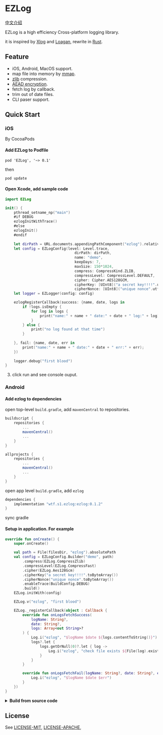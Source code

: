 # EZLog

[中文介绍](README.zh-CN.md)

EZLog is a high efficiency Cross-platform logging library.

it is inspired by [Xlog](https://github.com/Tencent/mars) and [Loagan](https://github.com/Meituan-Dianping/Logan), rewrite in [Rust](https://www.rust-lang.org/).

## Feature
- iOS, Android, MacOS support.
- map file into memory by [mmap](https://man7.org/linux/man-pages/man2/mmap.2.html).
- [zlib](https://en.wikipedia.org/wiki/Zlib) compression.
- [AEAD encryption](https://en.wikipedia.org/wiki/Authenticated_encryption).
- fetch log by callback.
- trim out of date files.
- CLI paser support.

## Quick Start

### iOS

By CocoaPods

#### Add EZLog to Podfile

```shell
pod 'EZLog', '~> 0.1'
```
then

```shell
pod update
```
#### Open Xcode, add sample code

```swift
import EZLog

init() {
    pthread_setname_np("main")
    #if DEBUG
    ezlogInitWithTrace()
    #else
    ezlogInit()
    #endif
    
    let dirPath = URL.documents.appendingPathComponent("ezlog").relativePath
    let config = EZLogConfig(level: Level.trace,
                                dirPath: dirPath,
                                name: "demo",
                                keepDays: 7,
                                maxSize: 150*1024,
                                compress: CompressKind.ZLIB,
                                compressLevel: CompressLevel.DEFAULT,
                                cipher: Cipher.AES128GCM,
                                cipherKey: [UInt8]("a secret key!!!!".utf8),
                                cipherNonce: [UInt8]("unique nonce".utf8))
    let logger = EZLogger(config: config)

    ezlogRegisterCallback(success: {name, date, logs in
        if !logs.isEmpty {
            for log in logs {
                print("name:" + name + " date:" + date + " log:" + log);
            }
        } else {
            print("no log found at that time")
        }
        
    }, fail: {name, date, err in
        print("name:" + name + " date:" + date + " err:" + err);
    })
    
    logger.debug("first blood")
}
```

3. click run and see console ouput.

### Android

#### Add ezlog to dependencies

open top-level `build.gradle`, add `mavenCentral` to repositories.

```groovy
buildscript {
    repositories {
        ...
        mavenCentral()
        ...
    }
}

allprojects {
    repositories {
        ...
        mavenCentral()
        ...
    }
}
```

open app level `build.gradle`, add `ezlog`

```groovy
dependencies {
    implementation "wtf.s1.ezlog:ezlog:0.1.2"
}
```

sync gradle

#### Setup in application. For example

```kotlin
override fun onCreate() {
    super.onCreate()

    val path = File(filesDir, "ezlog").absolutePath
    val config = EZLogConfig.Builder("demo", path)
        .compress(EZLog.CompressZlib)
        .compressLevel(EZLog.CompressFast)
        .cipher(EZLog.Aes128Gcm)
        .cipherKey("a secret key!!!!".toByteArray())
        .cipherNonce("unique nonce".toByteArray())
        .enableTrace(BuildConfig.DEBUG)
        .build()
    EZLog.initWith(config)

    EZLog.v("ezlog", "first blood")

    EZLog._registerCallback(object : Callback {
        override fun onLogsFetchSuccess(
            logName: String?,
            date: String?,
            logs: Array<out String>?
        ) {
            Log.i("ezlog", "$logName $date ${logs.contentToString()}")
            logs?.let {
                logs.getOrNull(0)?.let { log ->
                    Log.i("ezlog", "check file exists ${File(log).exists()}")
                }
            }
        }

        override fun onLogsFetchFail(logName: String?, date: String?, err: String?) {
            Log.i("ezlog", "$logName $date $err")
        }
    })
}

```

<details>
<summary><b>Build from source code</b></summary>
</p>
install and config rust

```shell
curl --proto '=https' --tlsv1.2 -sSf https://sh.rustup.rs | sh
source $HOME/.cargo/env
```

use rust nightly default

```shell
rustup default nightly
```

if you already install `rust`, keep update

```shell
rustup update
```

we use [build-std](https://doc.rust-lang.org/nightly/cargo/reference/unstable.html#build-std) feature, so add nightly src component

```shell
rustup component add rust-src --toolchain nightly-x86_64-apple-darwin
```

add target: iOS, android, etc...

```shell
rustup target add aarch64-linux-android armv7-linux-androideabi aarch64-apple-ios aarch64-apple-ios-sim x86_64-apple-ios
```

clone repository and open in command line tool. then run

```shell
cargo check
```

wait crates download...

```shell
cargo build -p ezlog
```

#### For android build

we use `cargo-ndk` to build dylib

```shell
cargo install cargo-ndk
```

cd android

```shell
sh b_android.sh
```

then open current workspace in AndroidStudio

#### For iOS build

install `cbindgen`

```shell
cargo install --force cbindgen
```

cd ios dir

```shell
sh b_ios.sh
```

open the `ios/EZlog.xcworkspace` in Xcode

</details>

## License

See [LICENSE-MIT](LICENSE-MIT), [LICENSE-APACHE](LICENSE-APACHE), 